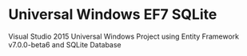 # Universal Windows EF7 SQLite

Visual Studio 2015 Universal Windows Project using Entity Framework v7.0.0-beta6 and SQLite Database
